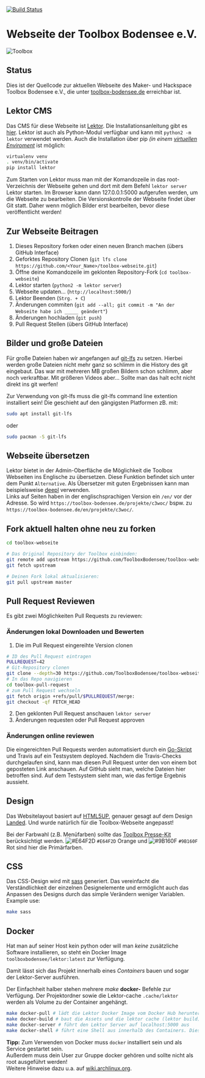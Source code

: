 [![Build Status](https://travis-ci.org/ToolboxBodensee/toolbox-webseite.svg?branch=master)](https://travis-ci.org/ToolboxBodensee/toolbox-webseite)

Webseite der Toolbox Bodensee e.V.
====================================

![Toolbox](https://avatars0.githubusercontent.com/u/9744766?s=200&v=4 "Toolbox Logo")

Status
------------------------

Dies ist der Quellcode zur aktuellen Webseite des Maker- und Hackspace Toolbox Bodensee e.V., die unter [toolbox-bodensee.de](https://toolbox-bodensee.de/) erreichbar ist.

Lektor CMS
------------------------

Das CMS für diese Webseite ist [Lektor](https://www.getlektor.com/).
Die Installationsanleitung gibt es [hier](https://www.getlektor.com/downloads/).
Lektor ist auch als Python-Modul verfügbar und kann mit ``python2 -m lektor`` verwendet werden.
Auch die Installation über pip *(in einem [virtuellen Enviroment](https://docs.python.org/3/tutorial/venv.html)* ist möglich:
```bash
virtualenv venv
. venv/bin/activate
pip install lektor
```

Zum Starten von Lektor muss man mit der Komandozeile in das root-Verzeichnis der Webseite gehen
und dort mit dem Befehl ``lektor server`` Lektor starten. Im Browser kann dann 127.0.0.1:5000 aufgerufen werden, um die Webseite zu bearbeiten. Die Versionskontrolle der Webseite findet über Git statt. Daher wenn möglich Bilder erst
bearbeiten, bevor diese veröffentlicht werden!

Zur Webseite Beitragen
------------------------

1.  Dieses Repository forken oder einen neuen Branch machen (übers GitHub Interface)
2.  Geforktes Repository Clonen (``git lfs clone https://github.com/<Your_Name>/toolbox-webseite.git``)
3.  Öffne deine Komandozeile im geklonten Repository-Fork (``cd toolbox-webseite``)
4.  Lektor starten (``python2 -m lektor server``)
5.  Webseite updaten... (``http://localhost:5000/``)
6.  Lektor Beenden (``Strg. + C``)
7.  Änderungen commiten (``git add --all; git commit -m "An der Webseite habe ich _____ geändert"``)
8.  Änderungen hochladen (``git push``)
9.  Pull Request Stellen (übers GitHub Interface)

 Bilder und große Dateien
---------------------------
Für große Dateien haben wir angefangen auf [git-lfs](https://git-lfs.github.com/) zu setzen. Hierbei werden große Dateien nicht mehr ganz so schlimm in die History des git eingebaut.
Das war mit mehreren MB großen Bildern schon schlimm, aber noch verkraftbar. Mit größeren Videos aber... Sollte man das halt echt nicht direkt ins git werfen!

Zur Verwendung von git-lfs muss die git-lfs command line extention installiert sein!
Die geschieht auf den gängigsten Platformen zB. mit:

```bash
sudo apt install git-lfs
```
oder
```bash
sudo pacman -S git-lfs
```
 
Webseite übersetzen
------------------------

Lektor bietet in der Admin-Oberfläche die Möglichkeit die Toolbox Webseiten ins Englische zu übersetzen.
Diese Funktion befindet sich unter dem Punkt ``Alternative``.
Als Übersetzer mit guten Ergebnissen kann man beispielsweise [deepl](https://www.deepl.com) verwenden.<br/>
Links auf Seiten haben in der englischsprachigen Version ein ``/en/`` vor der Adresse.
So wird ``https://toolbox-bodensee.de/projekte/c3woc/`` bspw. zu ``https://toolbox-bodensee.de/en/projekte/c3woc/``.

Fork aktuell halten ohne neu zu forken
------------------------

```bash
cd toolbox-webseite

# Das Original Repository der Toolbox einbinden:
git remote add upstream https://github.com/ToolboxBodensee/toolbox-webseite.git
git fetch upstream

# Deinen Fork lokal aktualisieren:
git pull upstream master
```

Pull Request Reviewen
------------------------

Es gibt zwei Möglichkeiten Pull Requests zu reviewen:

### Änderungen lokal Downloaden und Bewerten

1.  Die im Pull Request eingereihte Version clonen

```bash
# ID des Pull Request eintragen
PULLREQUEST=42
# Git-Repository clonen
git clone --depth=30 https://github.com/ToolboxBodensee/toolbox-webseite.git toolbox-pull-request
# In das Repo navigieren
cd toolbox-pull-request
# zum Pull Request wechseln
git fetch origin +refs/pull/$PULLREQUEST/merge:
git checkout -qf FETCH_HEAD
```

2.  Den geklonten Pull Request anschauen ``lektor server``
3.  Änderungen requesten oder Pull Request approven

### Änderungen online reviewen

Die eingereichten Pull Requests werden automatisiert durch ein [Go-Skript](https://github.com/ottojo/pullRequestHost) und Travis auf ein Testsystem deployed. Nachdem die Travis-Checks durchgelaufen sind, kann man diesen Pull Request unter den von einem bot geposteten Link anschauen. Auf GitHub sieht man, welche Dateien hier betroffen sind. Auf dem Testsystem sieht man, wie das fertige Ergebnis aussieht.

Design
------------------------

Das Websitelayout basiert auf [HTML5UP](https://html5up.net), genauer gesagt auf dem Design [Landed](https://html5up.net/landed). Und wurde natürlich für die Toolbox-Webseite angepasst!

Bei der Farbwahl (z.B. Menüfarben) sollte das [Toolbox Presse-Kit](https://github.com/ToolboxBodensee/presskit) berücksichtigt werden. ![#E64F2D](https://placehold.it/15/E64F2D/000000?text=+) `#E64F2D` Orange und ![#9B160F](https://placehold.it/15/9B160F/000000?text=+) `#9B160F` Rot sind hier die Primärfarben.

CSS
------------------------

Das CSS-Design wird mit [sass](https://sass-lang.com/) generiert.
Das vereinfacht die Verständlichkeit der einzelnen Designelemente
und ermöglicht auch das Anpassen des Designs durch das simple Verändern weniger Variablen.
Example use:
```bash
make sass
```

Docker
------------------------

Hat man auf seiner Host kein python oder will man *keine* zusätzliche Software installieren, so steht ein Docker Image `toolboxbodensee/lektor:latest` zur Verfügung.

Damit lässt sich das Projekt innerhalb eines *Containers* bauen und sogar der Lektor-Server ausführen.

Der Einfachheit halber stehen mehrere *make* **docker-** Befehle zur Verfügung. Der Projektordner sowie die Lektor-cache `.cache/lektor` werden als Volume zu der Container angehängt.

```bash
make docker-pull # lädt die Lektor Docker Image vom Docker Hub herunter
make docker-build # baut die Assets und die lektor cache (lektor build)
make docker-server # führt den Lektor Server auf localhost:5000 aus
make docker-shell # führt eine Shell aus innerhalb des Containers. Diese kann man zum Debuggen nutzen.
```

**Tipp:** Zum Verwenden von Docker muss ``docker`` installiert sein und als Service gestartet sein.<br/>
Außerdem muss dein User zur Gruppe docker gehören und sollte nicht als root ausgeführt werden!<br/>
Weitere Hinweise dazu u.a. auf [wiki.archlinux.org](https://wiki.archlinux.org/index.php/docker#Installation).
